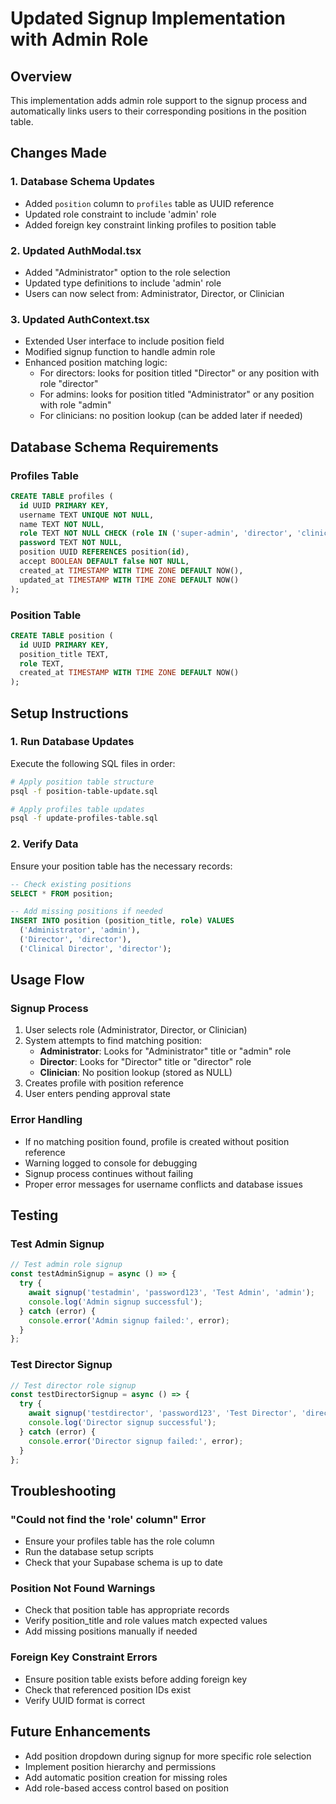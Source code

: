 # Updated Signup Implementation with Admin Role

## Overview
This implementation adds admin role support to the signup process and automatically links users to their corresponding positions in the position table.

## Changes Made

### 1. Database Schema Updates
- Added `position` column to `profiles` table as UUID reference
- Updated role constraint to include 'admin' role
- Added foreign key constraint linking profiles to position table

### 2. Updated AuthModal.tsx
- Added "Administrator" option to the role selection
- Updated type definitions to include 'admin' role
- Users can now select from: Administrator, Director, or Clinician

### 3. Updated AuthContext.tsx
- Extended User interface to include position field
- Modified signup function to handle admin role
- Enhanced position matching logic:
  - For directors: looks for position titled "Director" or any position with role "director"
  - For admins: looks for position titled "Administrator" or any position with role "admin"
  - For clinicians: no position lookup (can be added later if needed)

## Database Schema Requirements

### Profiles Table
```sql
CREATE TABLE profiles (
  id UUID PRIMARY KEY,
  username TEXT UNIQUE NOT NULL,
  name TEXT NOT NULL,
  role TEXT NOT NULL CHECK (role IN ('super-admin', 'director', 'clinician', 'admin')),
  password TEXT NOT NULL,
  position UUID REFERENCES position(id),
  accept BOOLEAN DEFAULT false NOT NULL,
  created_at TIMESTAMP WITH TIME ZONE DEFAULT NOW(),
  updated_at TIMESTAMP WITH TIME ZONE DEFAULT NOW()
);
```

### Position Table
```sql
CREATE TABLE position (
  id UUID PRIMARY KEY,
  position_title TEXT,
  role TEXT,
  created_at TIMESTAMP WITH TIME ZONE DEFAULT NOW()
);
```

## Setup Instructions

### 1. Run Database Updates
Execute the following SQL files in order:
```bash
# Apply position table structure
psql -f position-table-update.sql

# Apply profiles table updates
psql -f update-profiles-table.sql
```

### 2. Verify Data
Ensure your position table has the necessary records:
```sql
-- Check existing positions
SELECT * FROM position;

-- Add missing positions if needed
INSERT INTO position (position_title, role) VALUES 
  ('Administrator', 'admin'),
  ('Director', 'director'),
  ('Clinical Director', 'director');
```

## Usage Flow

### Signup Process
1. User selects role (Administrator, Director, or Clinician)
2. System attempts to find matching position:
   - **Administrator**: Looks for "Administrator" title or "admin" role
   - **Director**: Looks for "Director" title or "director" role
   - **Clinician**: No position lookup (stored as NULL)
3. Creates profile with position reference
4. User enters pending approval state

### Error Handling
- If no matching position found, profile is created without position reference
- Warning logged to console for debugging
- Signup process continues without failing
- Proper error messages for username conflicts and database issues

## Testing

### Test Admin Signup
```javascript
// Test admin role signup
const testAdminSignup = async () => {
  try {
    await signup('testadmin', 'password123', 'Test Admin', 'admin');
    console.log('Admin signup successful');
  } catch (error) {
    console.error('Admin signup failed:', error);
  }
};
```

### Test Director Signup
```javascript
// Test director role signup
const testDirectorSignup = async () => {
  try {
    await signup('testdirector', 'password123', 'Test Director', 'director');
    console.log('Director signup successful');
  } catch (error) {
    console.error('Director signup failed:', error);
  }
};
```

## Troubleshooting

### "Could not find the 'role' column" Error
- Ensure your profiles table has the role column
- Run the database setup scripts
- Check that your Supabase schema is up to date

### Position Not Found Warnings
- Check that position table has appropriate records
- Verify position_title and role values match expected values
- Add missing positions manually if needed

### Foreign Key Constraint Errors
- Ensure position table exists before adding foreign key
- Check that referenced position IDs exist
- Verify UUID format is correct

## Future Enhancements
- Add position dropdown during signup for more specific role selection
- Implement position hierarchy and permissions
- Add automatic position creation for missing roles
- Add role-based access control based on position